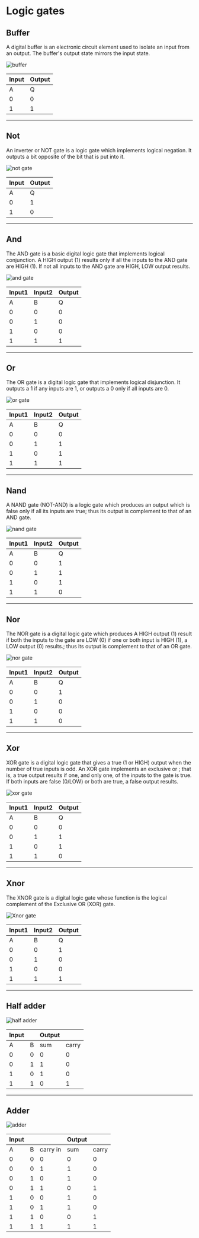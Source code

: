 # Logic gates

## Buffer

A digital buffer is an electronic circuit element used to isolate an input from an output. The buffer's output state mirrors the input state.

![buffer](buffer.svg "buffer")

| Input | Output |
| ----- | ------ |
| A     | Q      |
| 0     | 0      |
| 1     | 1      |

---

## Not

An inverter or NOT gate is a logic gate which implements logical negation. It outputs a bit opposite of the bit that is put into it.

![not gate](not.svg "not gate")

| Input | Output |
| ----- | ------ |
| A     | Q      |
| 0     | 1      |
| 1     | 0      |

---

## And

The AND gate is a basic digital logic gate that implements logical conjunction. A HIGH output (1) results only if all the inputs to the AND gate are HIGH (1). If not all inputs to the AND gate are HIGH, LOW output results.

![and gate](and.svg "and gate")

| Input1 | Input2 | Output |
| ------ | ------ | ------ |
| A      | B      | Q      |
| 0      | 0      | 0      |
| 0      | 1      | 0      |
| 1      | 0      | 0      |
| 1      | 1      | 1      |

---

## Or

The OR gate is a digital logic gate that implements logical disjunction. It outputs a 1 if any inputs are 1, or outputs a 0 only if all inputs are 0.

![or gate](or.svg "or gate")

| Input1 | Input2 | Output |
| ------ | ------ | ------ |
| A      | B      | Q      |
| 0      | 0      | 0      |
| 0      | 1      | 1      |
| 1      | 0      | 1      |
| 1      | 1      | 1      |

---

## Nand

A NAND gate (NOT-AND) is a logic gate which produces an output which is false only if all its inputs are true; thus its output is complement to that of an AND gate.

![nand gate](nand.svg "nand gate")

| Input1 | Input2 | Output |
| ------ | ------ | ------ |
| A      | B      | Q      |
| 0      | 0      | 1      |
| 0      | 1      | 1      |
| 1      | 0      | 1      |
| 1      | 1      | 0      |

---

## Nor

The NOR gate is a digital logic gate which produces A HIGH output (1) result if both the inputs to the gate are LOW (0) if one or both input is HIGH (1), a LOW output (0) results.; thus its output is complement to that of an OR gate.

![nor gate](nor.svg "nor gate")

| Input1 | Input2 | Output |
| ------ | ------ | ------ |
| A      | B      | Q      |
| 0      | 0      | 1      |
| 0      | 1      | 0      |
| 1      | 0      | 0      |
| 1      | 1      | 0      |

---

## Xor

XOR gate is a digital logic gate that gives a true (1 or HIGH) output when the number of true inputs is odd. An XOR gate implements an exclusive or ; that is, a true output results if one, and only one, of the inputs to the gate is true. If both inputs are false (0/LOW) or both are true, a false output results.

![xor gate](xor.svg "xor gate")

| Input1 | Input2 | Output |
| ------ | ------ | ------ |
| A      | B      | Q      |
| 0      | 0      | 0      |
| 0      | 1      | 1      |
| 1      | 0      | 1      |
| 1      | 1      | 0      |

---

## Xnor

The XNOR gate is a digital logic gate whose function is the logical complement of the Exclusive OR (XOR) gate.

![Xnor gate](xnor.svg "Xnor gate")

| Input1 | Input2 | Output |
| ------ | ------ | ------ |
| A      | B      | Q      |
| 0      | 0      | 1      |
| 0      | 1      | 0      |
| 1      | 0      | 0      |
| 1      | 1      | 1      |

---

## Half adder

![half adder](halfadder.svg "half adder")

| Input |     | Output |       |
| ----- | --- | ------ | ----- |
| A     | B   | sum    | carry |
| 0     | 0   | 0      | 0     |
| 0     | 1   | 1      | 0     |
| 1     | 0   | 1      | 0     |
| 1     | 1   | 0      | 1     |

---

## Adder

![adder](adder.svg "adder")

| Input |     |          | Output |       |
| ----- | --- | -------- | ------ | ----- |
| A     | B   | carry in | sum    | carry |
| 0     | 0   | 0        | 0      | 0     |
| 0     | 0   | 1        | 1      | 0     |
| 0     | 1   | 0        | 1      | 0     |
| 0     | 1   | 1        | 0      | 1     |
| 1     | 0   | 0        | 1      | 0     |
| 1     | 0   | 1        | 1      | 0     |
| 1     | 1   | 0        | 0      | 1     |
| 1     | 1   | 1        | 1      | 1     |
